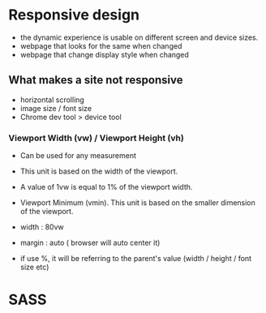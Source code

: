 # Responsive design
- the dynamic experience is usable on different screen and device sizes.
- webpage that looks for the same when changed
- webpage that change display style when changed

## What makes a site not responsive
- horizontal scrolling
- image size / font size
- Chrome dev tool > device tool

### Viewport Width (vw) / Viewport Height (vh)
- Can be used for any measurement
- This unit is based on the width of the viewport.
- A value of 1vw is equal to 1% of the viewport width.
- Viewport Minimum (vmin). This unit is based on the smaller dimension of the viewport.

- width : 80vw
- margin : auto
( browser will auto center it)

- if use %, it will be referring to the parent's value (width / height / font size etc)
# SASS